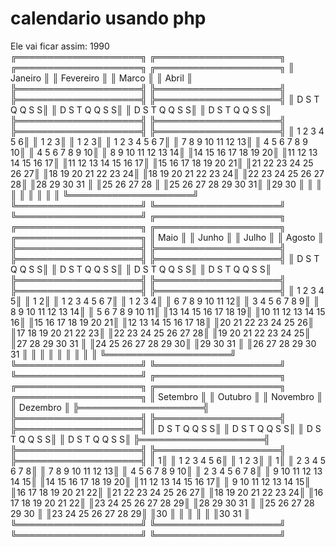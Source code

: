 # calendario usando php

 Ele vai ficar assim:
                                            1990                                            
╔════════════════════╗ ╔════════════════════╗ ╔════════════════════╗ ╔════════════════════╗ 
║      Janeiro       ║ ║     Fevereiro      ║ ║       Marco        ║ ║       Abril        ║ 
╠════════════════════╣ ╠════════════════════╣ ╠════════════════════╣ ╠════════════════════╣ 
║ D  S  T  Q  Q  S  S║ ║ D  S  T  Q  Q  S  S║ ║ D  S  T  Q  Q  S  S║ ║ D  S  T  Q  Q  S  S║ 
╠════════════════════╣ ╠════════════════════╣ ╠════════════════════╣ ╠════════════════════╣ 
║    1  2  3  4  5  6║ ║             1  2  3║ ║             1  2  3║ ║ 1  2  3  4  5  6  7║ 
║ 7  8  9 10 11 12 13║ ║ 4  5  6  7  8  9 10║ ║ 4  5  6  7  8  9 10║ ║ 8  9 10 11 12 13 14║ 
║14 15 16 17 18 19 20║ ║11 12 13 14 15 16 17║ ║11 12 13 14 15 16 17║ ║15 16 17 18 19 20 21║ 
║21 22 23 24 25 26 27║ ║18 19 20 21 22 23 24║ ║18 19 20 21 22 23 24║ ║22 23 24 25 26 27 28║ 
║28 29 30 31         ║ ║25 26 27 28         ║ ║25 26 27 28 29 30 31║ ║29 30               ║ 
║                    ║ ║                    ║ ║                    ║ ║                    ║ 
╚════════════════════╝ ╚════════════════════╝ ╚════════════════════╝ ╚════════════════════╝ 
╔════════════════════╗ ╔════════════════════╗ ╔════════════════════╗ ╔════════════════════╗ 
║        Maio        ║ ║       Junho        ║ ║       Julho        ║ ║       Agosto       ║ 
╠════════════════════╣ ╠════════════════════╣ ╠════════════════════╣ ╠════════════════════╣ 
║ D  S  T  Q  Q  S  S║ ║ D  S  T  Q  Q  S  S║ ║ D  S  T  Q  Q  S  S║ ║ D  S  T  Q  Q  S  S║ 
╠════════════════════╣ ╠════════════════════╣ ╠════════════════════╣ ╠════════════════════╣ 
║       1  2  3  4  5║ ║                1  2║ ║ 1  2  3  4  5  6  7║ ║          1  2  3  4║ 
║ 6  7  8  9 10 11 12║ ║ 3  4  5  6  7  8  9║ ║ 8  9 10 11 12 13 14║ ║ 5  6  7  8  9 10 11║ 
║13 14 15 16 17 18 19║ ║10 11 12 13 14 15 16║ ║15 16 17 18 19 20 21║ ║12 13 14 15 16 17 18║ 
║20 21 22 23 24 25 26║ ║17 18 19 20 21 22 23║ ║22 23 24 25 26 27 28║ ║19 20 21 22 23 24 25║ 
║27 28 29 30 31      ║ ║24 25 26 27 28 29 30║ ║29 30 31            ║ ║26 27 28 29 30 31   ║ 
║                    ║ ║                    ║ ║                    ║ ║                    ║ 
╚════════════════════╝ ╚════════════════════╝ ╚════════════════════╝ ╚════════════════════╝ 
╔════════════════════╗ ╔════════════════════╗ ╔════════════════════╗ ╔════════════════════╗ 
║      Setembro      ║ ║      Outubro       ║ ║      Novembro      ║ ║      Dezembro      ║ 
╠════════════════════╣ ╠════════════════════╣ ╠════════════════════╣ ╠════════════════════╣ 
║ D  S  T  Q  Q  S  S║ ║ D  S  T  Q  Q  S  S║ ║ D  S  T  Q  Q  S  S║ ║ D  S  T  Q  Q  S  S║ 
╠════════════════════╣ ╠════════════════════╣ ╠════════════════════╣ ╠════════════════════╣ 
║                   1║ ║    1  2  3  4  5  6║ ║             1  2  3║ ║                   1║ 
║ 2  3  4  5  6  7  8║ ║ 7  8  9 10 11 12 13║ ║ 4  5  6  7  8  9 10║ ║ 2  3  4  5  6  7  8║ 
║ 9 10 11 12 13 14 15║ ║14 15 16 17 18 19 20║ ║11 12 13 14 15 16 17║ ║ 9 10 11 12 13 14 15║ 
║16 17 18 19 20 21 22║ ║21 22 23 24 25 26 27║ ║18 19 20 21 22 23 24║ ║16 17 18 19 20 21 22║ 
║23 24 25 26 27 28 29║ ║28 29 30 31         ║ ║25 26 27 28 29 30   ║ ║23 24 25 26 27 28 29║ 
║30                  ║ ║                    ║ ║                    ║ ║30 31               ║ 
╚════════════════════╝ ╚════════════════════╝ ╚════════════════════╝ ╚════════════════════╝ 
